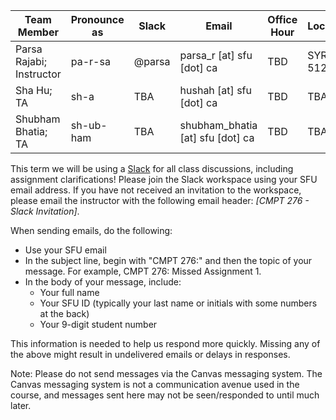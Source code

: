 | **Team Member**          | **Pronounce as** |  **Slack**  | **Email**                   | **Office Hour** | **Location** |
| ------------------------ | ------------ | ------ | ------------------------------------ | ---------------- |----------- |
| Parsa Rajabi; Instructor | pa-r-sa      | @parsa | parsa_r [at] sfu [dot] ca        | TBD         | SYRE 5127 |
| Sha Hu; TA               | sh-a         | TBA    | hushah [at] sfu [dot] ca         | TBD         | TBA
| Shubham Bhatia; TA       | sh-ub-ham    | TBA    | shubham_bhatia [at] sfu [dot] ca | TBD         | TBA

This term we will be using a [Slack](https://cmpt276-fall2023.slack.com) for all class discussions, including assignment clarifications! Please join the Slack workspace using your SFU email address. If you have not received an invitation to the workspace, please email the instructor with the following email header: _[CMPT 276 - Slack Invitation]_.

When sending emails, do the following:

- Use your SFU email
- In the subject line, begin with "CMPT 276:" and then the topic of your message. For example, CMPT 276: Missed Assignment 1.
- In the body of your message, include:
    - Your full name
    - Your SFU ID (typically your last name or initials with some numbers at the back)
    - Your 9-digit student number

This information is needed to help us respond more quickly. Missing any of the above might result in undelivered emails or delays in responses.

Note: Please do not send messages via the Canvas messaging system. The Canvas messaging system is not a communication avenue used in the course, and messages sent here may not be seen/responded to until much later.
